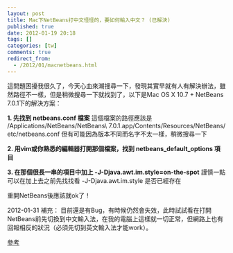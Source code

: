 ```yaml
---
layout: post
title: Mac下NetBeans打中文怪怪的，要如何輸入中文？ (已解決)
published: true
date: 2012-01-19 20:18
tags: []
categories: [tw]
comments: true
redirect_from:
  - /2012/01/macnetbeans.html
---
```



這問題困擾我很久了，今天心血來潮搜尋一下，發現其實早就有人有解決辦法，雖然路徑不一樣，但是稍微搜尋一下就找到了，以下是Mac OS X 10.7 + NetBeans 7.0.1下的解決方案：

**1. 先找到 netbeans.conf 檔案**
這個檔案的路徑應該是 /Applications/NetBeans/NetBeans\ 7.0.1.app/Contents/Resources/NetBeans/etc/netbeans.conf
但有可能因為版本不同而名字不太一樣，稍微搜尋一下

**2. 用vim或你熟悉的編輯器打開那個檔案，找到 netbeans_default_options 項目**

**3. 在那個很長一串的項目中加上 -J-Djava.awt.im.style=on-the-spot**
謹慎一點可以在加上去之前先找找看 -J-Djava.awt.im.style 是否已經存在

重開NetBeans後應該就ok了！


2012-01-31 補充：
目前還是有Bug，有時候仍然會失效，此時試試看在打開NetBeans前先切換到中文輸入法，在我的電腦上這樣就一切正常，但網路上也有回報相反的狀況（必須先切到英文輸入法才能work）。

[參考][1]



[1]: http://www.douban.com/note/82403581/
